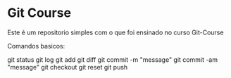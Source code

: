 # Git Course

Este é um repositorio simples com o que foi ensinado no curso Git-Course

Comandos basicos:

git status
git log
git add <file>
git diff
git commit -m "message"
git commit -am "message"
git checkout
git reset
git push
